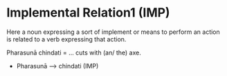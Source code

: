 # Implemental Relation1 (IMP)

Here a noun expressing a sort of implement or means to perform an action is related to a verb expressing that action.

Pharasunā chindati = ... cuts with (an/ the) axe.
- Pharasunā ——> chindati (IMP)